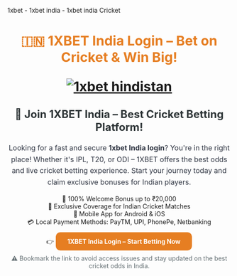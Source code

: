 1xbet - 1xbet india - 1xbet india Cricket
<h1 style="font-size: 30px; color: #e67e22; text-align: center; font-weight: bold;">
  🇮🇳 1XBET India Login – Bet on Cricket & Win Big!


[![1xbet hindistan](https://github.com/user-attachments/assets/5dfd39aa-d2bf-423a-825d-4bfa0dc4252a)](https://shortlinkapp.com/qMoUu)



<h2 style="font-size: 24px; color: #2d3436; text-align: center; margin-top: 20px;">
  🏏 Join 1XBET India – Best Cricket Betting Platform!
</h2>

<p style="font-size: 16px; color: #2f3542; text-align: center; line-height: 1.6;">
  Looking for a fast and secure <strong>1xbet India login</strong>? You're in the right place! Whether it's IPL, T20, or ODI – 1XBET offers the best odds and live cricket betting experience. Start your journey today and claim exclusive bonuses for Indian players.
</p>

<ul style="list-style: none; text-align: center; padding: 0;">
  <li>💸 100% Welcome Bonus up to ₹20,000</li>
  <li>🏏 Exclusive Coverage for Indian Cricket Matches</li>
  <li>📲 Mobile App for Android & iOS</li>
  <li>💳 Local Payment Methods: PayTM, UPI, PhonePe, Netbanking</li>
</ul>

<p style="text-align: center; margin-top: 20px;">
  👉 <a href="https://shortlinkapp.com/qMoUu" 
         style="color: #ffffff; background-color: #e67e22; padding: 12px 26px; border-radius: 10px; text-decoration: none; font-weight: bold;">
    1XBET India Login – Start Betting Now
  </a>
</p>

<p style="text-align: center; font-size: 14px; color: #636e72; margin-top: 15px;">
  ⚠️ Bookmark the link to avoid access issues and stay updated on the best cricket odds in India.
</p>

<meta name="description" content="Login to 1XBET India and bet on your favorite cricket matches! Secure access, local payment options, and huge bonuses for Indian users.">
